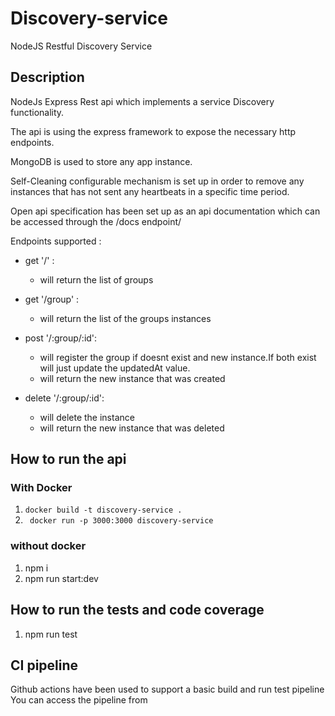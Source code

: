 # Discovery-service

NodeJS Restful Discovery Service

## Description

NodeJs Express Rest api which implements a service Discovery functionality.

The api is using the express framework to expose the necessary http endpoints.

MongoDB is used to store any app instance.

Self-Cleaning configurable mechanism is set up in order to remove any instances that has not sent any heartbeats in a
specific time period.

Open api specification has been set up as an api documentation which can be accessed through the /docs endpoint/

Endpoints supported :

- get '/' :
    - will return the list of groups


- get '/group' :
    - will return the list of the groups instances


- post '/:group/:id':

    - will register the group if doesnt exist and new instance.If both exist will just update the updatedAt value.
    - will return the new instance that was created
- delete '/:group/:id':

    - will delete the instance
    - will return the new instance that was deleted

## How to run the api

### With Docker

1) ``docker build -t discovery-service .``
2) `` docker run -p 3000:3000 discovery-service``

### without docker

1) npm i
2) npm run start:dev

## How to run the tests and code coverage

1) npm run test

## CI pipeline

Github actions have been used to support a basic build and run test pipeline You can access the pipeline from 
